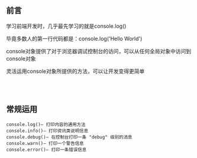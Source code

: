 ## 前言

学习前端开发时，几乎最先学习的就是console.log()

毕竟多数人的第一行代码都是：console.log('Hello World')

console对象提供了对于浏览器调试控制台的访问，可以从任何全局对象中访问到console对象

灵活运用console对象所提供的方法，可以让开发变得更简单

<br />

<br />

## 常规运用

```nginx
console.log()– 打印内容的通用方法
console.info()– 打印资讯类说明信息
console.debug()– 在控制台打印一条 "debug" 级别的消息
console.warn()– 打印一个警告信息
console.error()– 打印一条错误信息
```









